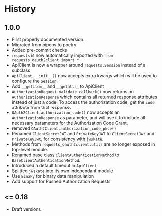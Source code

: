 # History

## 1.0.0

- First properly documented version.
- Migrated from pipenv to poetry
- Added pre-commit checks
- `requests` is now automatically imported with `from requests_oauth2client import *`
- ApiClient is now a wrapper around `requests.Session` instead of a subclass
- `ApiClient.__init__()` now accepts extra kwargs which will be used to configure the `Session`.
- Add `__getitem__` and `__getattr_` to ApiClient
- `AuthorizationRequest.validate_callback()` now returns an `AuthorizationResponse` which contains all returned
  response attributes instead of just a code. To access the authorization code, get the `code` attribute from that response.
- `OAuth2Client.authorization_code()` now accepts an `AuthorizationResponse` as parameter, and will
  use it to include all necessary parameters for the Authorization Code Grant.
- removed `OAuth2Client.authorization_code_pkce()`
- Renamed `ClientSecretJWT` and `PrivateKeyJWT` to `ClientSecretJwt` and `PrivateKeyJwt`, for consistency with `jwskate`.
- Methods from `requests_oauth2client.utils` are no longer exposed in top-level module.
- Renamed base class `ClientAuthenticationMethod` to `BaseClientAuthenticationMethod`.
- Introduced a default timeout in `ApiClient`
- Splitted `jwskate` into its own independant module
- Use `BinaPy` for binary data manipulation
- Add support for Pushed Authorization Requests

## \<= 0.18

- Draft versions
